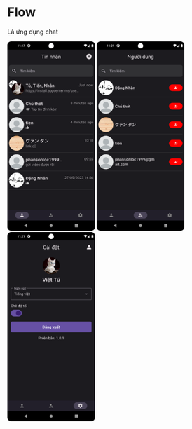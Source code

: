 # Flow
Là ứng dụng chat

<img src="https://github.com/phamviettu3009/flow-folder/blob/main/flow-img/message.png" width="200" height="432" alt="message screen"> 
<img src="https://github.com/phamviettu3009/flow-folder/blob/main/flow-img/user-list.png" width="200" height="432" alt="users screen"> 
<img src="https://github.com/phamviettu3009/flow-folder/blob/main/flow-img/setting.png" width="200" height="432" alt="setting screen"> 



